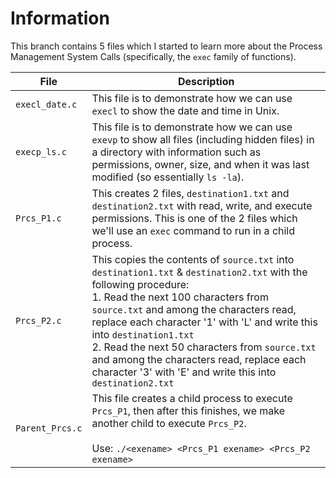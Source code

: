 # Information

This branch contains 5 files which I started to learn more about the Process Management System Calls (specifically, the `exec` family of functions).

| File            | Description                                                                                                                                                                                                                                                                                                                                                                                                                                      |
|-----------------|--------------------------------------------------------------------------------------------------------------------------------------------------------------------------------------------------------------------------------------------------------------------------------------------------------------------------------------------------------------------------------------------------------------------------------------------------|
| `execl_date.c`  | This file is to demonstrate how we can use `execl` to show the date and time in Unix.                                                                                                                                                                                                                                                                                                                                                            |
| `execp_ls.c`    | This file is to demonstrate how we can use `exevp` to show all files (including hidden files) in a directory with information such as permissions, owner, size, and when it was last modified (so essentially `ls -la`).                                                                                                                                                                                                                         |
| `Prcs_P1.c`     | This creates 2 files, `destination1.txt` and `destination2.txt` with read, write, and execute permissions. This is one of the 2 files which we'll use an `exec` command to run in a child process.                                                                                                                                                                                                                                               |
| `Prcs_P2.c`     | This copies the contents of `source.txt` into `destination1.txt` & `destination2.txt` with the following procedure:<br>1. Read the next 100 characters from `source.txt` and among the characters read, replace each character '1' with 'L' and write this into `destination1.txt`<br>2. Read the next 50 characters from `source.txt` and among the characters read, replace each character '3' with 'E' and write this into `destination2.txt` |
| `Parent_Prcs.c` | This file creates a child process to execute `Prcs_P1`, then after this finishes, we make another child to execute `Prcs_P2`. <br><br>Use: `./<exename> <Prcs_P1 exename> <Prcs_P2 exename>`                                                                                                                                                                                                                                                     |
